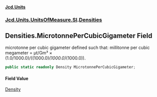 #### [Jcd.Units](index.md 'index')
### [Jcd.Units.UnitsOfMeasure.SI](Jcd.Units.UnitsOfMeasure.SI.md 'Jcd.Units.UnitsOfMeasure.SI').[Densities](Densities.md 'Jcd.Units.UnitsOfMeasure.SI.Densities')

## Densities.MicrotonnePerCubicGigameter Field

microtonne per cubic gigameter defined such that: millitonne per cubic megameter = μt/Gm³ ×  
(1.0/1000.0)/((1000.0)*(1000.0)*(1000.0)).

```csharp
public static readonly Density MicrotonnePerCubicGigameter;
```

#### Field Value
[Density](Density.md 'Jcd.Units.UnitTypes.Density')